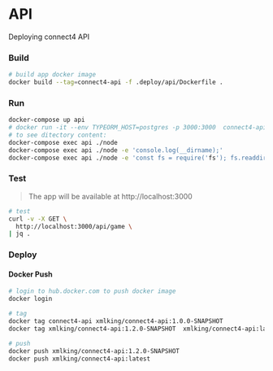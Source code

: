 # API

Deploying connect4 API

### Build

```bash
# build app docker image
docker build --tag=connect4-api -f .deploy/api/Dockerfile .
```

### Run

```bash
docker-compose up api
# docker run -it --env TYPEORM_HOST=postgres -p 3000:3000  connect4-api
# to see ditectory content:
docker-compose exec api ./node
docker-compose exec api ./node -e 'console.log(__dirname);'
docker-compose exec api ./node -e 'const fs = require('fs'); fs.readdirSync('.').forEach(file => { console.log(file);})
```

### Test

> The app will be available at http://localhost:3000

```bash
# test
curl -v -X GET \
  http://localhost:3000/api/game \
| jq .
```

### Deploy

#### Docker Push

```bash
# login to hub.docker.com to push docker image
docker login

# tag
docker tag connect4-api xmlking/connect4-api:1.0.0-SNAPSHOT
docker tag xmlking/connect4-api:1.2.0-SNAPSHOT  xmlking/connect4-api:latest

# push
docker push xmlking/connect4-api:1.2.0-SNAPSHOT
docker push xmlking/connect4-api:latest
```
